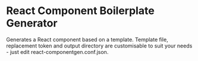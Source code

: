# React Component Boilerplate Generator

Generates a React component based on a template. Template file, replacement token and output directory are customisable to suit your needs - just edit react-componentgen.conf.json. 